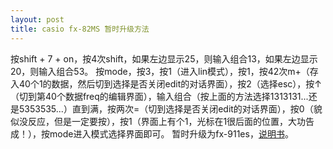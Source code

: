 ```yaml
---
layout: post
title: casio fx-82MS 暂时升级方法
---
```


按shift + 7 + on，按4次shift，如果左边显示25，则输入组合13，如果左边显示20，则输入组合53。
按mode，按3，按1（进入lin模式），按1，按42次m+（存入40个1的数据，然后切到选择是否关闭edit的对话界面），按2（选择esc），按↑（切到第40个数据freq的编辑界面），输入组合（按上面的方法选择1313131...还是5353535...）直到满，按两次=（切到选择是否关闭edit的对话界面），按0（貌似没反应，但是一定要按），按1（界面上有个1，光标在1很后面的位置，大功告成！），按mode进入模式选择界面即可。
暂时升级为fx-911es，[说明书][1]。


  [1]: http://file.casio.com.cn/resource/files/support/cal/support/Manual/fx-991ES.pdf
